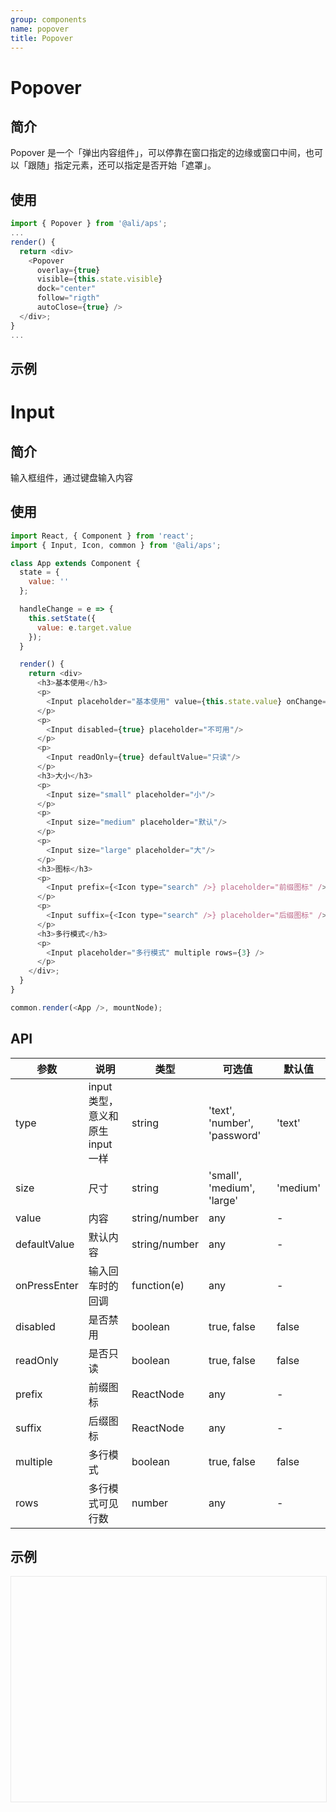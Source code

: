 ```yaml
---
group: components
name: popover
title: Popover
---
```

 
# Popover 
  
## 简介
Popover 是一个「弹出内容组件」，可以停靠在窗口指定的边缘或窗口中间，也可以「跟随」指定元素，还可以指定是否开始「遮罩」。

## 使用

```js
import { Popover } from '@ali/aps';
...
render() {
  return <div>
    <Popover 
      overlay={true} 
      visible={this.state.visible} 
      dock="center"
      follow="rigth"
      autoClose={true} />
  </div>;
}
...
```
  
## 示例


# Input

## 简介

输入框组件，通过键盘输入内容

## 使用

```js
import React, { Component } from 'react';
import { Input, Icon, common } from '@ali/aps';

class App extends Component {
  state = { 
    value: ''
  };

  handleChange = e => {
    this.setState({ 
      value: e.target.value 
    });
  }

  render() {
    return <div>
      <h3>基本使用</h3>
      <p>
        <Input placeholder="基本使用" value={this.state.value} onChange={this.handleChange}/>
      </p>
      <p>
        <Input disabled={true} placeholder="不可用"/>
      </p>
      <p>
        <Input readOnly={true} defaultValue="只读"/>
      </p>
      <h3>大小</h3>
      <p>
        <Input size="small" placeholder="小"/>
      </p>
      <p>
        <Input size="medium" placeholder="默认"/>
      </p>
      <p>
        <Input size="large" placeholder="大"/>
      </p>
      <h3>图标</h3>
      <p>
        <Input prefix={<Icon type="search" />} placeholder="前缀图标" />
      </p>
      <p>
        <Input suffix={<Icon type="search" />} placeholder="后缀图标" />
      </p>
      <h3>多行模式</h3>
      <p>
        <Input placeholder="多行模式" multiple rows={3} />
      </p>
    </div>;
  }
}

common.render(<App />, mountNode);
```

## API

| 参数 | 说明 | 类型 | 可选值 | 默认值 |
|-----|-----|------|-------|-------|
|type|input类型，意义和原生input一样|string|'text', 'number', 'password'|'text'|
|size|尺寸|string|'small', 'medium', 'large'|'medium'|
|value|内容|string/number|any|-|
|defaultValue|默认内容|string/number|any|-|
|onPressEnter|输入回车时的回调|function(e)|any|-|
|disabled|是否禁用|boolean|true, false|false|
|readOnly|是否只读|boolean|true, false|false|
|prefix|前缀图标|ReactNode|any|-|
|suffix|后缀图标|ReactNode|any|-|
|multiple|多行模式|boolean|true, false|false|
|rows|多行模式可见行数|number|any|-|

## 示例

<iframe x-src="https://riddle.alibaba-inc.com/riddles/bb6db52f/iframe" height="360" frameborder="no" allowtransparency="true" allowfullscreen="true" style="width: 100%; border: 1px solid #e9e9e9;"></iframe>
